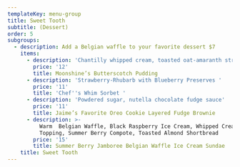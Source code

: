 ```yaml
---
templateKey: menu-group
title: Sweet Tooth
subtitle: (Dessert)
order: 5
subgroups:
  - description: Add a Belgian waffle to your favorite dessert $7
    items:
      - description: 'Chantilly whipped cream, toasted oat-amaranth streusel'
        price: '12'
        title: Moonshine’s Butterscotch Pudding
      - description: 'Strawberry-Rhubarb with Blueberry Preserves '
        price: '11'
        title: 'Chef''s Whim Sorbet '
      - description: 'Powdered sugar, nutella chocolate fudge sauce'
        price: '11'
        title: Jaime’s Favorite Oreo Cookie Layered Fudge Brownie
      - description: >-
          Warm  Belgian Waffle, Black Raspberry Ice Cream, Whipped Cream Cheese
          Topping, Summer Berry Compote, Toasted Almond Shortbread 
        price: '15'
        title: Summer Berry Jamboree Belgian Waffle Ice Cream Sundae
    title: Sweet Tooth
---
```


